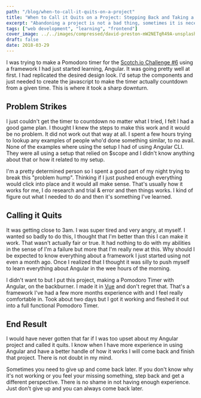 ```yaml
---
path: "/blog/when-to-call-it-quits-on-a-project"
title: "When to Call it Quits on a Project: Stepping Back and Taking a Break"
excerpt: "Abandoning a project is not a bad thing, sometimes it is necessary"
tags: ["web development", "learning", "frontend"]
cover_image: ../../images/compressed/david-preston-mW2NETqR49A-unsplash.jpg
draft: false
date: 2018-03-29
---
```


I was trying to make a Pomodoro timer for the [Scotch.io Challenge #6](https://scotch.io/tutorials/code-challenge-6-build-a-pomodoro-timer) using a framework I had just started learning, Angular. It was going pretty well at first. I had replicated the desired design look. I'd setup the components and just needed to create the javascript to make the timer actually countdown from a given time. This is where it took a sharp downturn.

## Problem Strikes

I just couldn't get the timer to countdown no matter what I tried, I felt I had a good game plan. I thought I knew the steps to make this work and it would be no problem. It did not work out that way at all. I spent a few hours trying to lookup any examples of people who'd done something similar, to no avail. None of the examples where using the setup I had of using Angular CLI. They were all using a setup that relied on \$scope and I didn't know anything about that or how it related to my setup.

I'm a pretty determined person so I spent a good part of my night trying to break this "problem hump". Thinking if I just pushed enough everything would click into place and it would all make sense. That's usually how it works for me, I do research and trial & error and then things works. I kind of figure out what I needed to do and then it's something I've learned.

## Calling it Quits

It was getting close to 3am. I was super tired and very angry, at myself. I wanted so badly to do this, I thought that I'm better than this I can make it work. That wasn't actually fair or true. It had nothing to do with my abilities in the sense of I'm a failure but more that I'm really new at this. Why should I be expected to know everything about a framework I just started using not even a month ago. Once I realized that I thought it was silly to push myself to learn everything about Angular in the wee hours of the morning.

I didn't want to but I put this project, making a Pomodoro Timer with Angular, on the backburner. I made it in [Vue](https://codepen.io/Vpugh/pen/GxmmwO) and don't regret that. That's a framework I've had a few more months experience with and I feel really comfortable in. Took about two days but I got it working and fleshed it out into a full functional Pomodoro Timer.

## End Result

I would have never gotten that far if I was too upset about my Angular project and called it quits. I know when I have more experience in using Angular and have a better handle of how it works I will come back and finish that project. There is not doubt in my mind.

Sometimes you need to give up and come back later. If you don't know why it's not working or you feel your missing something, step back and get a different perspective. There is no shame in not having enough experience. Just don't give up and you can always come back later.

